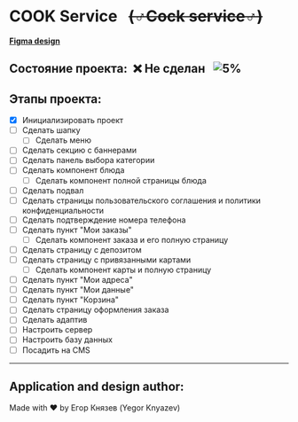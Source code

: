 # **COOK Service** &nbsp;&nbsp;~~(♂Cock service♂)~~

[__Figma design__](https://www.figma.com/file/zvR5GICKaE0W9D6XG31FrF/%D0%94%D0%B5%D1%81%D0%BA%D1%82%D0%BE%D0%BF?node-id=0%3A1)

## Состояние проекта:&nbsp; :x: Не сделан &nbsp;&nbsp;![5%](https://progress-bar.dev/5)

## Этапы проекта:
- [X] Инициализировать проект
- [ ] Сделать шапку
    - [ ] Сделать меню 
- [ ] Сделать секцию с баннерами
- [ ] Сделать панель выбора категории
- [ ] Сделать компонент блюда
    - [ ] Сделать компонент полной страницы блюда
- [ ] Сделать подвал
- [ ] Сделать страницы пользовательского соглашения и политики конфиденциальности
- [ ] Сделать подтверждение номера телефона
- [ ] Сделать пункт "Мои заказы"
    - [ ] Сделать компонент заказа и его полную страницу
- [ ] Сделать страницу с депозитом
- [ ] Сделать страницу с привязанными картами
    - [ ] Сделать компонент карты и полную страницу
- [ ] Сделать пункт "Мои адреса"
- [ ] Сделать пункт "Мои данные"
- [ ] Сделать пункт "Корзина"
- [ ] Сделать страницу оформления заказа
- [ ] Сделать адаптив
- [ ] Настроить сервер
- [ ] Настроить базу данных
- [ ] Посадить на CMS

----------

## Application and design author:
Made with :heart: by Егор Князев (Yegor Knyazev)